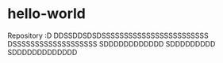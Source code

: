 # hello-world
Repository :D
DDSSDDSDSDSSSSSSSSSSSSSSSSSSSSSSSS
DSSSSSSSSSSSSSSSSSSS
SDDDDDDDDDDDD
SDDDDDDDDD
SDDDDDDDDDDDDD
